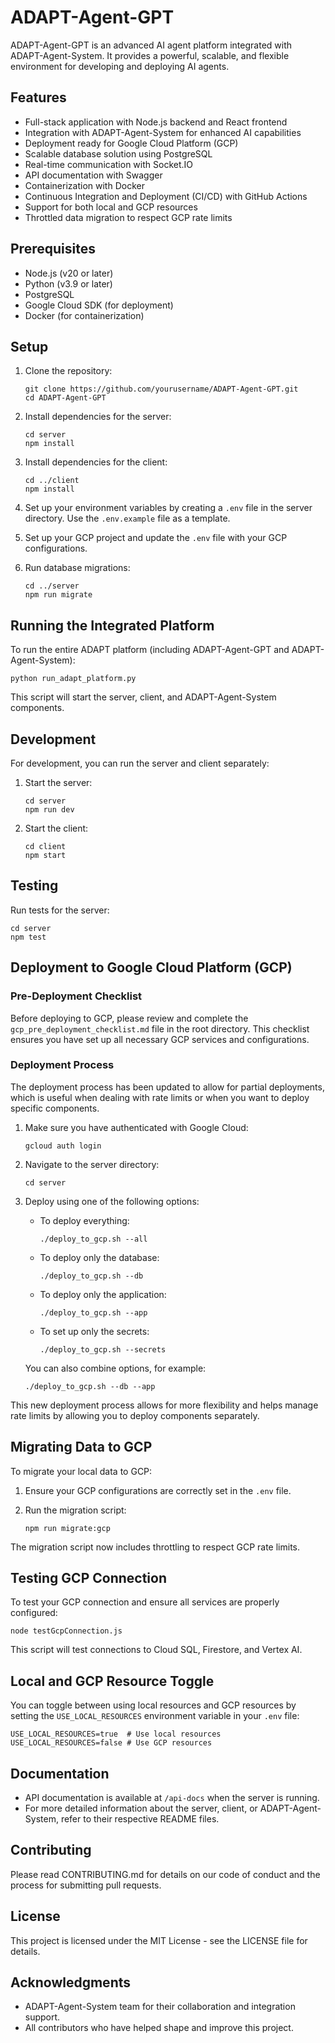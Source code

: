 # ADAPT-Agent-GPT

ADAPT-Agent-GPT is an advanced AI agent platform integrated with ADAPT-Agent-System. It provides a powerful, scalable, and flexible environment for developing and deploying AI agents.

## Features

- Full-stack application with Node.js backend and React frontend
- Integration with ADAPT-Agent-System for enhanced AI capabilities
- Deployment ready for Google Cloud Platform (GCP)
- Scalable database solution using PostgreSQL
- Real-time communication with Socket.IO
- API documentation with Swagger
- Containerization with Docker
- Continuous Integration and Deployment (CI/CD) with GitHub Actions
- Support for both local and GCP resources
- Throttled data migration to respect GCP rate limits

## Prerequisites

- Node.js (v20 or later)
- Python (v3.9 or later)
- PostgreSQL
- Google Cloud SDK (for deployment)
- Docker (for containerization)

## Setup

1. Clone the repository:
   ```
   git clone https://github.com/yourusername/ADAPT-Agent-GPT.git
   cd ADAPT-Agent-GPT
   ```

2. Install dependencies for the server:
   ```
   cd server
   npm install
   ```

3. Install dependencies for the client:
   ```
   cd ../client
   npm install
   ```

4. Set up your environment variables by creating a `.env` file in the server directory. Use the `.env.example` file as a template.

5. Set up your GCP project and update the `.env` file with your GCP configurations.

6. Run database migrations:
   ```
   cd ../server
   npm run migrate
   ```

## Running the Integrated Platform

To run the entire ADAPT platform (including ADAPT-Agent-GPT and ADAPT-Agent-System):

```
python run_adapt_platform.py
```

This script will start the server, client, and ADAPT-Agent-System components.

## Development

For development, you can run the server and client separately:

1. Start the server:
   ```
   cd server
   npm run dev
   ```

2. Start the client:
   ```
   cd client
   npm start
   ```

## Testing

Run tests for the server:
```
cd server
npm test
```

## Deployment to Google Cloud Platform (GCP)

### Pre-Deployment Checklist

Before deploying to GCP, please review and complete the `gcp_pre_deployment_checklist.md` file in the root directory. This checklist ensures you have set up all necessary GCP services and configurations.

### Deployment Process

The deployment process has been updated to allow for partial deployments, which is useful when dealing with rate limits or when you want to deploy specific components.

1. Make sure you have authenticated with Google Cloud:
   ```
   gcloud auth login
   ```

2. Navigate to the server directory:
   ```
   cd server
   ```

3. Deploy using one of the following options:

   - To deploy everything:
     ```
     ./deploy_to_gcp.sh --all
     ```

   - To deploy only the database:
     ```
     ./deploy_to_gcp.sh --db
     ```

   - To deploy only the application:
     ```
     ./deploy_to_gcp.sh --app
     ```

   - To set up only the secrets:
     ```
     ./deploy_to_gcp.sh --secrets
     ```

   You can also combine options, for example:
   ```
   ./deploy_to_gcp.sh --db --app
   ```

This new deployment process allows for more flexibility and helps manage rate limits by allowing you to deploy components separately.

## Migrating Data to GCP

To migrate your local data to GCP:

1. Ensure your GCP configurations are correctly set in the `.env` file.

2. Run the migration script:
   ```
   npm run migrate:gcp
   ```

The migration script now includes throttling to respect GCP rate limits.

## Testing GCP Connection

To test your GCP connection and ensure all services are properly configured:

```
node testGcpConnection.js
```

This script will test connections to Cloud SQL, Firestore, and Vertex AI.

## Local and GCP Resource Toggle

You can toggle between using local resources and GCP resources by setting the `USE_LOCAL_RESOURCES` environment variable in your `.env` file:

```
USE_LOCAL_RESOURCES=true  # Use local resources
USE_LOCAL_RESOURCES=false # Use GCP resources
```

## Documentation

- API documentation is available at `/api-docs` when the server is running.
- For more detailed information about the server, client, or ADAPT-Agent-System, refer to their respective README files.

## Contributing

Please read CONTRIBUTING.md for details on our code of conduct and the process for submitting pull requests.

## License

This project is licensed under the MIT License - see the LICENSE file for details.

## Acknowledgments

- ADAPT-Agent-System team for their collaboration and integration support.
- All contributors who have helped shape and improve this project.